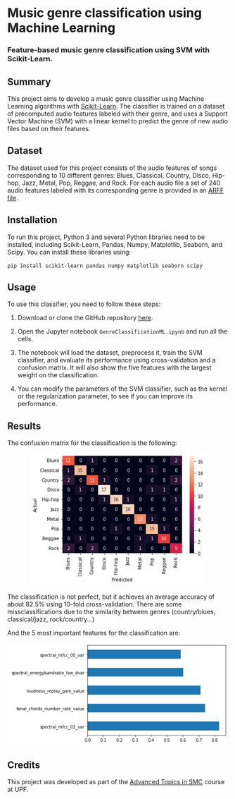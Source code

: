 # Music genre classification using Machine Learning
### Feature-based music genre classification using SVM with Scikit-Learn.

## Summary
This project aims to develop a music genre classifier using Machine Learning algorithms with [Scikit-Learn](https://scikit-learn.org/). The classifier is trained on a dataset of precomputed audio features labeled with their genre, and uses a Support Vector Machine (SVM) with a linear kernel to predict the genre of new audio files based on their features.

## Dataset

The dataset used for this project consists of the audio features of songs corresponding to 10 different genres: Blues, Classical, Country, Disco, Hip-hop, Jazz, Metal, Pop, Reggae, and Rock. For each audio file a set of 240 audio features labeled with its corresponding genre is provided in an [ARFF file](https://www.cs.waikato.ac.nz/ml/weka/arff.html).

## Installation

To run this project, Python 3 and several Python libraries need to be installed, including Scikit-Learn, Pandas, Numpy, Matplotlib, Seaborn, and Scipy. You can install these libraries using:

```
pip install scikit-learn pandas numpy matplotlib seaborn scipy
```

## Usage

To use this classifier, you need to follow these steps:

1. Download or clone the GitHub repository [here](https://github.com/ABSounds/MusicGenreClassification.git).

2. Open the Jupyter notebook `GenreClassificationML.ipynb` and run all the cells.

3. The notebook will load the dataset, preprocess it, train the SVM classifier, and evaluate its performance using cross-validation and a confusion matrix. It will also show the five features with the largest weight on the classification.

4. You can modify the parameters of the SVM classifier, such as the kernel or the regularization parameter, to see if you can improve its performance.

## Results

The confusion matrix for the classification is the following:
<div align="center">
    <img src="confMatrix.png" width="400"/>
</div>

The classification is not perfect, but it achieves an average accuracy of about 82.5% using 10-fold cross-validation. There are some missclassifications due to the similarity between genres (country/blues, classical/jazz, rock/country...)

And the 5 most important features for the classification are:
<div align="center">
    <img src="features.png" width="500"/>
</div>

## Credits

This project was developed as part of the [Advanced Topics in SMC](https://www.upf.edu/web/smc/advance-topics-in-smc) course at UPF.
